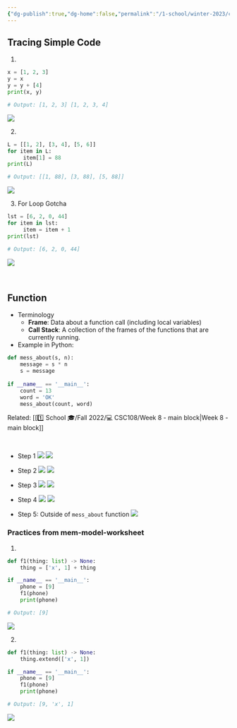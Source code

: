 ```yaml
---
{"dg-publish":true,"dg-home":false,"permalink":"/1-school/winter-2023/csc-148/lecture-notes/week-1-1-python-recap/","dgPassFrontmatter":true}
---
```



## Tracing Simple Code
1. 
```python
x = [1, 2, 3]
y = x
y = y + [4]
print(x, y)

# Output: [1, 2, 3] [1, 2, 3, 4]
```

![](https://i.imgur.com/BPA4Swb.png)


2. 
```python
L = [[1, 2], [3, 4], [5, 6]]
for item in L:
	 item[1] = 88
print(L)

# Output: [[1, 88], [3, 88], [5, 88]]
```

![](https://i.imgur.com/Td0tVxA.png)


3. For Loop Gotcha
```python
lst = [6, 2, 0, 44]
for item in lst:
	 item = item + 1
print(lst)

# Output: [6, 2, 0, 44]
```

![](https://i.imgur.com/bHFQIhu.png)



&nbsp;


## Function
- Terminology
	- **Frame**: Data about a function call (including local variables)
	- **Call Stack**: A collection of the frames of the functions that are currently running.
- Example in Python: 
```python
def mess_about(s, n):
    message = s * n 
    s = message
	
if __name__ == '__main__':
    count = 13
    word = 'OK' 
    mess_about(count, word)
```

Related: [[1️⃣ School 🎓/Fall 2022/💻 CSC108/Week 8 -  main block\|Week 8 -  main block]]

&nbsp;

- Step 1
![](https://i.imgur.com/WzVkH8g.png)
![](https://i.imgur.com/5UVZa4J.png)

- Step 2
![](https://i.imgur.com/ExXg2r7.png)
![](https://i.imgur.com/LUUd5dw.png)


- Step 3
![](https://i.imgur.com/A2kzHbN.png)
![](https://i.imgur.com/dARonFp.png)

- Step 4
![](https://i.imgur.com/9gxkWpS.png)
![](https://i.imgur.com/9bUeG1D.png)



- Step 5: Outside of `mess_about` function
![](https://i.imgur.com/jRQTL4M.png)

### Practices from mem-model-worksheet
1. 
```python
def f1(thing: list) -> None:
	thing = ['x', 1] + thing

if __name__ == '__main__':
	phone = [9]
	f1(phone)
	print(phone)

# Output: [9]
```
![](https://i.imgur.com/dBeKJBG.png)

2. 
```python
def f1(thing: list) -> None:
	thing.extend(['x', 1])

if __name__ == '__main__':
	phone = [9]
	f1(phone)
	print(phone)

# Output: [9, 'x', 1]
```
![](https://i.imgur.com/AoAGFhg.png)


